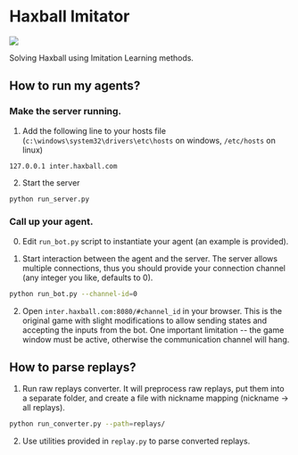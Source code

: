# Haxball Imitator
<img src="https://www.haxball.com/FFuuq69i/s/haxball-big-min.png">

Solving Haxball using Imitation Learning methods.

## How to run my agents?

### Make the server running.

1. Add the following line to your hosts file (`c:\windows\system32\drivers\etc\hosts` on windows, `/etc/hosts` on linux)
```
127.0.0.1 inter.haxball.com
```

2. Start the server
```bash
python run_server.py
```

### Call up your agent.

0. Edit `run_bot.py` script to instantiate your agent (an example is provided).

1. Start interaction between the agent and the server. The server allows multiple connections, thus you should provide your connection channel (any integer you like, defaults to 0).
```bash
python run_bot.py --channel-id=0
```

2. Open `inter.haxball.com:8080/#channel_id` in your browser. This is the original game with slight modifications to allow sending states and accepting the inputs from the bot. One important limitation -- the game window must be active, otherwise the communication channel will hang.

## How to parse replays?

1. Run raw replays converter. It will preprocess raw replays, put them into a separate folder, and create a file with nickname mapping (nickname -> all replays).
```bash
python run_converter.py --path=replays/
```

2. Use utilities provided in `replay.py` to parse converted replays.
